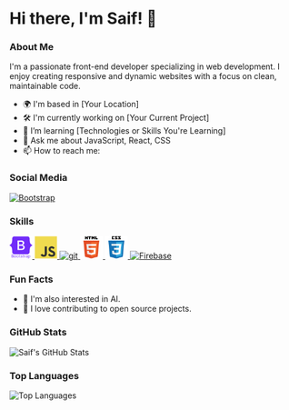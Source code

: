 # Hi there, I'm Saif! 👋

### About Me
I'm a passionate front-end developer specializing in web development. I enjoy creating responsive and dynamic websites with a focus on clean, maintainable code.

- 🌍 I'm based in [Your Location]
- 🛠️ I'm currently working on [Your Current Project]
- 🌱 I’m learning [Technologies or Skills You're Learning]
- 💬 Ask me about JavaScript, React, CSS
- 📫 How to reach me:


### Social Media
<p style='align:left'>
  <a href='https://www.linkedin.com/in/saif-rizwan-7438b224b/'>
      <img alt="Bootstrap" src="https://raw.githubusercontent.com/rahuldkjain/github-profile-readme-generator/master/src/images/icons/Social/linked-in-alt.svg" 
    style="height:30px"/>
  </a>
</p>

### Skills
<p align="left">
  <a href="www.bootstrap.com" target="_blank">
    <img alt="Bootstrap" src="https://raw.githubusercontent.com/devicons/devicon/master/icons/bootstrap/bootstrap-plain-wordmark.svg" 
    style="height:40px"/>
  </a>
  <a href="https://developer.mozilla.org/en-US/docs/Web/JavaScript" target="_blank">
    <img alt="Javascript" src="https://raw.githubusercontent.com/devicons/devicon/master/icons/javascript/javascript-original.svg" style="height:40px"/>
  </a>
  <a href="www.github.com/saifurrehman15" target="_blank">
    <img alt="git" src="https://camo.githubusercontent.com/fcafa5ebc1f5f789ae7d012a3ecd8fe7bda49516591caf7c37698f764165d880/68747470733a2f2f7777772e766563746f726c6f676f2e7a6f6e652f6c6f676f732f6769742d73636d2f6769742d73636d2d69636f6e2e737667" style="height:40px"/>
  </a>
  <a href="https://www.w3.org/html/" target="_blank">
    <img alt="Html5" src="https://raw.githubusercontent.com/devicons/devicon/master/icons/html5/html5-original-wordmark.svg" style="height:40px"/>
  </a>
    <a href="https://www.w3schools.com/css/" target="_blank">
    <img alt="Css3" src="https://raw.githubusercontent.com/devicons/devicon/master/icons/css3/css3-original-wordmark.svg" style="height:40px"/>
  </a>
     <a href="https://firebase.google.com/" target="_blank">
    <img alt="Firebase" src="https://camo.githubusercontent.com/3e5344a2965e786497ceb575ad67d2c64d412bb9683da05791edf424a0e40734/68747470733a2f2f7777772e766563746f726c6f676f2e7a6f6e652f6c6f676f732f66697265626173652f66697265626173652d69636f6e2e737667" style="height:40px"/>
  </a>
</p>





### Fun Facts
- 🎨 I'm also interested in AI.
- 🚀 I love contributing to open source projects.

### GitHub Stats
![Saif's GitHub Stats](https://github-readme-stats.vercel.app/api?username=saifurrehman15&show_icons=true&theme=radical)

### Top Languages
![Top Languages](https://github-readme-stats.vercel.app/api/top-langs/?username=saifurrehman15&layout=compact&theme=radical)
